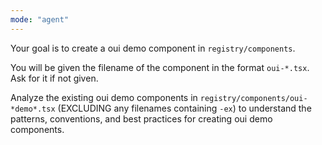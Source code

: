 ```yaml
---
mode: "agent"
---
```


Your goal is to create a oui demo component in `registry/components`.

You will be given the filename of the component in the format `oui-*.tsx`. Ask for it if not given.

Analyze the existing oui demo components in `registry/components/oui-*demo*.tsx` (EXCLUDING any filenames containing `-ex`) to understand the patterns, conventions, and best practices for creating oui demo components.

